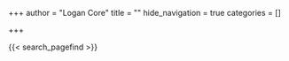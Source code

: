 +++
author = "Logan Core"
title = ""
hide_navigation = true
categories = []

+++

{{< search_pagefind >}}